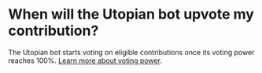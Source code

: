 # When will the Utopian bot upvote my contribution?

The Utopian bot starts voting on eligible contributions once its voting power reaches 100%. [Learn more about voting power](kb/utopian-steem/voting-power.md).

